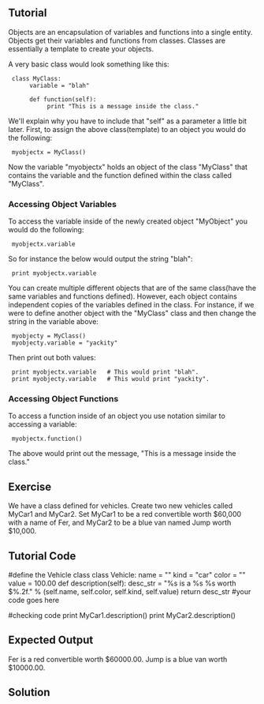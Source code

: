 Tutorial
-----------------

Objects are an encapsulation of variables and functions into a single entity.  Objects get their variables and functions from classes.  Classes are essentially a template to create your objects. 

A very basic class would look something like this:

     class MyClass:
          variable = "blah"

          def function(self):
               print "This is a message inside the class."

We'll explain why you have to include that "self" as a parameter a little bit later.  First, to assign the above class(template) to an object you would do the following:

     myobjectx = MyClass()

Now the variable "myobjectx" holds an object of the class "MyClass" that contains the variable and the function defined within the class called "MyClass".

### Accessing Object Variables

To access the variable inside of the newly created object "MyObject" you would do the following:

     myobjectx.variable

So for instance the below would output the string "blah":

     print myobjectx.variable

You can create multiple different objects that are of the same class(have the same variables and functions defined).  However, each object contains independent copies of the variables defined in the class.  For instance, if we were to define another object with the "MyClass" class and then change the string in the variable above:

     myobjecty = MyClass()
     myobjecty.variable = "yackity"

Then print out both values:
     
     print myobjectx.variable   # This would print "blah".
     print myobjecty.variable   # This would print "yackity".

### Accessing Object Functions

To access a function inside of an object you use notation similar to accessing a variable:

     myobjectx.function()

The above would print out the message, "This is a message inside the class."



Exercise
--------

We have a class defined for vehicles. Create two new vehicles called MyCar1 and MyCar2. Set MyCar1 to be a red convertible worth $60,000 with a name of Fer, and MyCar2 to be a blue van named Jump worth $10,000.

Tutorial Code
-------------

#define the Vehicle class
class Vehicle:
    name = ""
    kind = "car"
    color = ""
    value = 100.00
    def description(self):
        desc_str = "%s is a %s %s worth $%.2f." % (self.name, self.color, self.kind, self.value)
        return desc_str
#your code goes here

#checking code
print MyCar1.description()
print MyCar2.description()

Expected Output
---------------

Fer is a red convertible worth $60000.00.
Jump is a blue van worth $10000.00.

Solution
--------